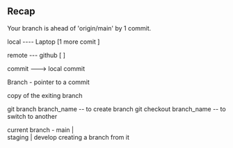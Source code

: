 ## Recap 

 Your branch is ahead of 'origin/main' by 1 commit.

local ---- Laptop [1 more comit ]

remote --- github [ ]


commit ---> local commit 

Branch - pointer to a commit 

copy of the exiting branch 


git branch branch_name -- to create branch 
git checkout branch_name -- to switch to another 

current branch -                  main 
                                    |   
                                staging
                                    |
                                develop
creating a branch from it 











